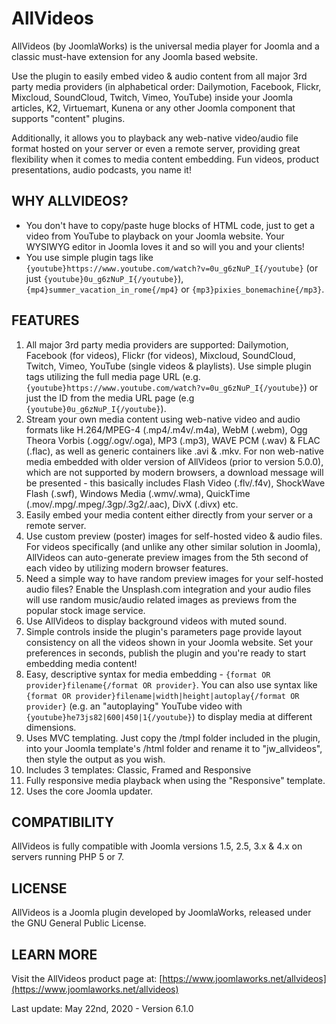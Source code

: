 AllVideos
=========

AllVideos (by JoomlaWorks) is the universal media player for Joomla and a classic must-have extension for any Joomla based website.

Use the plugin to easily embed video & audio content from all major 3rd party media providers (in alphabetical order: Dailymotion, Facebook, Flickr, Mixcloud, SoundCloud, Twitch, Vimeo, YouTube) inside your Joomla articles, K2, Virtuemart, Kunena or any other Joomla component that supports "content" plugins.

Additionally, it allows you to playback any web-native video/audio file format hosted on your server or even a remote server, providing great flexibility when it comes to media content embedding. Fun videos, product presentations, audio podcasts, you name it!


## WHY ALLVIDEOS?
- You don't have to copy/paste huge blocks of HTML code, just to get a video from YouTube to playback on your Joomla website. Your WYSIWYG editor in Joomla loves it and so will you and your clients!
- You use simple plugin tags like `{youtube}https://www.youtube.com/watch?v=0u_g6zNuP_I{/youtube}` (or just `{youtube}0u_g6zNuP_I{/youtube}`), `{mp4}summer_vacation_in_rome{/mp4}` or `{mp3}pixies_bonemachine{/mp3}`.


## FEATURES
1. All major 3rd party media providers are supported: Dailymotion, Facebook (for videos), Flickr (for videos), Mixcloud, SoundCloud, Twitch, Vimeo, YouTube (single videos & playlists). Use simple plugin tags utilizing the full media page URL (e.g. `{youtube}https://www.youtube.com/watch?v=0u_g6zNuP_I{/youtube}`) or just the ID from the media URL page (e.g `{youtube}0u_g6zNuP_I{/youtube}`).
2. Stream your own media content using web-native video and audio formats like H.264/MPEG-4 (.mp4/.m4v/.m4a), WebM (.webm), Ogg Theora Vorbis (.ogg/.ogv/.oga), MP3 (.mp3), WAVE PCM (.wav) & FLAC (.flac), as well as generic containers like .avi & .mkv. For non web-native media embedded with older version of AllVideos (prior to version 5.0.0), which are not supported by modern browsers, a download message will be presented - this basically includes Flash Video (.flv/.f4v), ShockWave Flash (.swf), Windows Media (.wmv/.wma), QuickTime (.mov/.mpg/.mpeg/.3gp/.3g2/.aac), DivX (.divx) etc.
3. Easily embed your media content either directly from your server or a remote server.
4. Use custom preview (poster) images for self-hosted video & audio files. For videos specifically (and unlike any other similar solution in Joomla), AllVideos can auto-generate preview images from the 5th second of each video by utilizing modern browser features.
5. Need a simple way to have random preview images for your self-hosted audio files? Enable the Unsplash.com integration and your audio files will use random music/audio related images as previews from the popular stock image service.
6. Use AllVideos to display background videos with muted sound.
7. Simple controls inside the plugin's parameters page provide layout consistency on all the videos shown in your Joomla website. Set your preferences in seconds, publish the plugin and you're ready to start embedding media content!
8. Easy, descriptive syntax for media embedding - `{format OR provider}filename{/format OR provider}`. You can also use syntax like `{format OR provider}filename|width|height|autoplay{/format OR provider}` (e.g. an "autoplaying" YouTube video with `{youtube}he73js82|600|450|1{/youtube}`) to display media at different dimensions.
9. Uses MVC templating. Just copy the /tmpl folder included in the plugin, into your Joomla template's /html folder and rename it to "jw_allvideos", then style the output as you wish.
10. Includes 3 templates: Classic, Framed and Responsive
11. Fully responsive media playback when using the "Responsive" template.
12. Uses the core Joomla updater.


## COMPATIBILITY
AllVideos is fully compatible with Joomla versions 1.5, 2.5, 3.x & 4.x on servers running PHP 5 or 7.


## LICENSE
AllVideos is a Joomla plugin developed by JoomlaWorks, released under the GNU General Public License.


## LEARN MORE
Visit the AllVideos product page at: [https://www.joomlaworks.net/allvideos](https://www.joomlaworks.net/allvideos)

Last update: May 22nd, 2020 - Version 6.1.0
